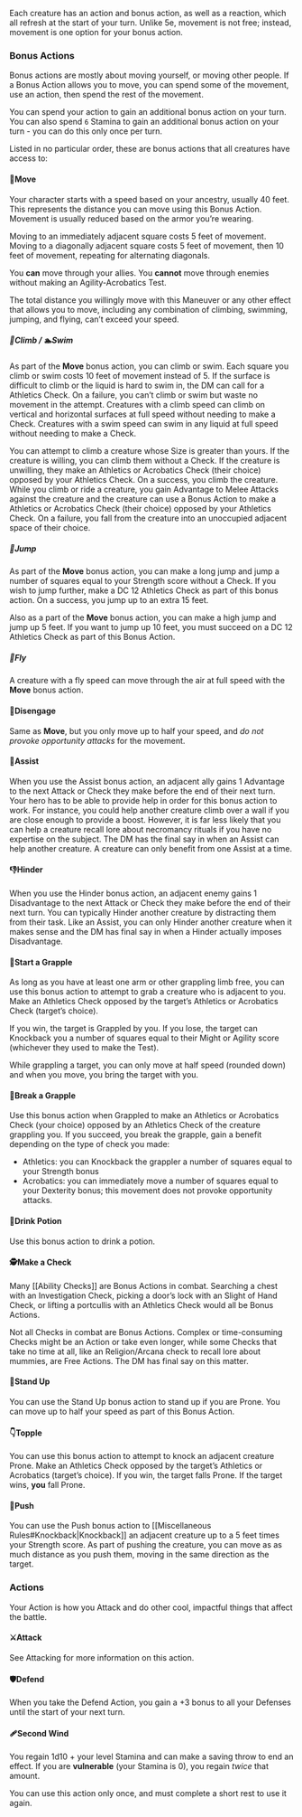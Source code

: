 Each creature has an action and bonus action, as well as a reaction, which all refresh at the start of your turn. Unlike 5e, movement is not free; instead, movement is one option for your bonus action.
### Bonus Actions
Bonus actions are mostly about moving yourself, or moving other people. If a Bonus Action allows you to move, you can spend some of the movement, use an action, then spend the rest of the movement.

You can spend your action to gain an additional bonus action on your turn. You can also spend `6` Stamina to gain an additional bonus action on your turn - you can do this only once per turn.

Listed in no particular order, these are bonus actions that all creatures have access to:
#### 🏃Move
Your character starts with a speed based on your ancestry, usually 40 feet. This represents the distance you can move using this Bonus Action. Movement is usually reduced based on the armor you’re wearing.

Moving to an immediately adjacent square costs 5 feet of movement. Moving to a diagonally adjacent square costs 5 feet of movement, then 10 feet of movement, repeating for alternating diagonals.

You **can** move through your allies. You **cannot** move through enemies without making an Agility-Acrobatics Test.

The total distance you willingly move with this Maneuver or any other effect that allows you to move, including any combination of climbing, swimming, jumping, and flying, can’t exceed your speed.
##### 🧗Climb / 🏊Swim 
As part of the **Move** bonus action, you can climb or swim. Each square you climb or swim costs 10 feet of movement instead of 5. If the surface is difficult to climb or the liquid is hard to swim in, the DM can call for a Athletics Check. On a failure, you can’t climb or swim but waste no movement in the attempt. Creatures with a climb speed can climb on vertical and horizontal surfaces at full speed without needing to make a Check. Creatures with a swim speed can swim in any liquid at full speed without needing to make a Check.

You can attempt to climb a creature whose Size is greater than yours. If the creature is willing, you can climb them without a Check. If the creature is unwilling, they make an Athletics or Acrobatics Check (their choice) opposed by your Athletics Check. On a success, you climb the creature. While you climb or ride a creature, you gain Advantage to Melee Attacks against the creature and the creature can use a Bonus Action to make a Athletics or Acrobatics Check (their choice) opposed by your Athletics Check. On a failure, you fall from the creature into an unoccupied adjacent space of their choice.
##### 🦘Jump 
As part of the **Move** bonus action, you can make a long jump and jump a number of squares equal to your Strength score without a Check. If you wish to jump further, make a DC 12 Athletics Check as part of this bonus action. On a success, you jump up to an extra 15 feet.

Also as a part of the **Move** bonus action, you can make a high jump and jump up 5 feet. If you want to jump up 10 feet, you must succeed on a DC 12 Athletics Check as part of this Bonus Action.
##### 🦅Fly
A creature with a fly speed can move through the air at full speed with the **Move** bonus action.
#### 🤸Disengage
Same as **Move**, but you only move up to half your speed, and *do not provoke opportunity attacks* for the movement.
#### 🤝Assist
When you use the Assist bonus action, an adjacent ally gains 1 Advantage to the next Attack or Check they make before the end of their next turn. Your hero has to be able to provide help in order for this bonus action to work. For instance, you could help another creature climb over a wall if you are close enough to provide a boost. However, it is far less likely that you can help a creature recall lore about necromancy rituals if you have no expertise on the subject. The DM has the final say in when an Assist can help another creature. A creature can only benefit from one Assist at a time.
#### 👎Hinder
When you use the Hinder bonus action, an adjacent enemy gains 1 Disadvantage to the next Attack or Check they make before the end of their next turn. You can typically Hinder another creature by distracting them from their task. Like an Assist, you can only Hinder another creature when it makes sense and the DM has final say in when a Hinder actually imposes Disadvantage.
#### 🤼Start a Grapple
As long as you have at least one arm or other grappling limb free, you can use this bonus action to attempt to grab a creature who is adjacent to you. Make an Athletics Check opposed by the target’s Athletics or Acrobatics Check (target’s choice). 

If you win, the target is Grappled by you. If you lose, the target can Knockback you a number of squares equal to their Might or Agility score (whichever they used to make the Test).

While grappling a target, you can only move at half speed (rounded down) and when you move, you bring the target with you.
#### 💪Break a Grapple
Use this bonus action when Grappled to make an Athletics or Acrobatics Check (your choice) opposed by an Athletics Check of the creature grappling you. If you succeed, you break the grapple, gain a benefit depending on the type of check you made:
* Athletics: you can Knockback the grappler a number of squares equal to your Strength bonus
* Acrobatics: you can immediately move a number of squares equal to your Dexterity bonus; this movement does not provoke opportunity attacks.
#### 🍹Drink Potion
Use this bonus action to drink a potion.
#### 🕵️Make a Check
Many [[Ability Checks]] are Bonus Actions in combat. Searching a chest with an Investigation Check, picking a door’s lock with an Slight of Hand Check, or lifting a portcullis with an Athletics Check would all be Bonus Actions.

Not all Checks in combat are Bonus Actions. Complex or time-consuming Checks might be an Action or take even longer, while some Checks that take no time at all, like an Religion/Arcana check to recall lore about mummies, are Free Actions. The DM has final say on this matter.
#### 🦵Stand Up
You can use the Stand Up bonus action to stand up if you are Prone. You can move up to half your speed as part of this Bonus Action.
#### 👇Topple
You can use this bonus action to attempt to knock an adjacent creature Prone. Make an Athletics Check opposed by the target’s Athletics or Acrobatics (target’s choice). If you win, the target falls Prone. If the target wins, **you** fall Prone.
#### 🙌Push
You can use the Push bonus action to [[Miscellaneous Rules#Knockback|Knockback]] an adjacent creature up to a 5 feet times your Strength score. As part of pushing the creature, you can move as as much distance as you push them, moving in the same direction as the target.
### Actions
Your Action is how you Attack and do other cool, impactful things that affect the battle.
#### ⚔️Attack
See Attacking for more information on this action.
#### 🛡️Defend
When you take the Defend Action, you gain a +3 bonus to all your Defenses until the start of your next turn.
#### 🩹Second Wind
You regain 1d10 + your level Stamina and can make a saving throw to end an effect. If you are **vulnerable** (your Stamina is 0), you regain *twice* that amount. 

You can use this action only once, and must complete a short rest to use it again.
